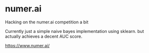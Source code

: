 # numer.ai
Hacking on the numer.ai competition a bit

Currently just a simple naive bayes implementation using sklearn. but actually achieves a decent AUC score.

https://www.numer.ai/
